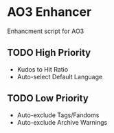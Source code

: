 # AO3 Enhancer
Enhancment script for AO3

## TODO High Priority
- Kudos to Hit Ratio
- Auto-select Default Language

## TODO Low Priority
- Auto-exclude Tags/Fandoms
- Auto-exclude Archive Warnings